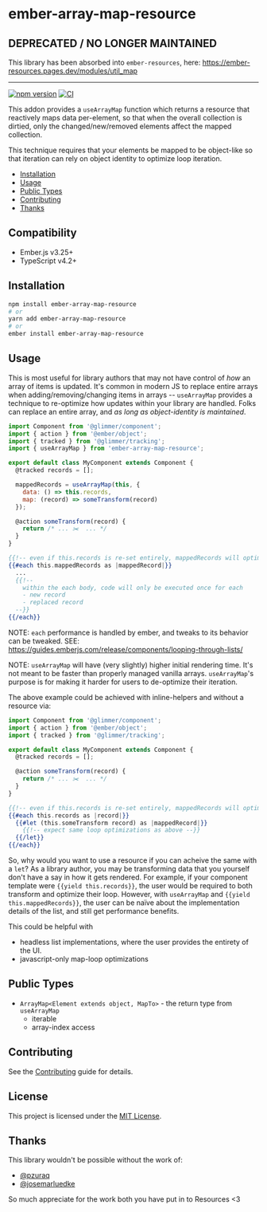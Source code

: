# ember-array-map-resource

## DEPRECATED / NO LONGER MAINTAINED

This library has been absorbed into `ember-resources`, here: 
https://ember-resources.pages.dev/modules/util_map

-----------------------------------

[![npm version](https://badge.fury.io/js/ember-array-map-resource.svg)](https://badge.fury.io/js/ember-array-map-resource)
[![CI](https://github.com/NullVoxPopuli/ember-array-map-resource/actions/workflows/ci.yml/badge.svg?branch=main&event=push)](https://github.com/NullVoxPopuli/ember-array-map-resource/actions/workflows/ci.yml)

This addon provides a `useArrayMap` function which returns a resource that
reactively maps data per-element, so that when the overall collection is dirtied,
only the changed/new/removed elements affect the mapped collection.

This technique requires that your elements be mapped to be object-like so that iteration
can rely on object identity to optimize loop iteration.


- [Installation](#installation)
- [Usage](#usage)
- [Public Types](#public-types)
- [Contributing](#contributing)
- [Thanks](#thanks)

## Compatibility

* Ember.js v3.25+
* TypeScript v4.2+

## Installation

```bash
npm install ember-array-map-resource
# or
yarn add ember-array-map-resource
# or
ember install ember-array-map-resource
```

## Usage

This is most useful for library authors that may not have control of _how_ an array of items
is updated. It's common in modern JS to replace entire arrays when adding/removing/changing
items in arrays -- `useArrayMap` provides a technique to re-optimize how updates within your
library are handled. Folks can replace an entire array, and _as long as object-identity is
maintained_.

```js
import Component from '@glimmer/component';
import { action } from '@ember/object';
import { tracked } from '@glimmer/tracking';
import { useArrayMap } from 'ember-array-map-resource';

export default class MyComponent extends Component {
  @tracked records = [];

  mappedRecords = useArrayMap(this, {
    data: () => this.records,
    map: (record) => someTransform(record)
  });

  @action someTransform(record) {
    return /* ... ✂️  ... */
  }
}
```
```hbs
{{!-- even if this.records is re-set entirely, mappedRecords will optimize iteration --}}
{{#each this.mappedRecords as |mappedRecord|}}
  ...
  {{!--
    within the each body, code will only be executed once for each
    - new record
    - replaced record
  --}}
{{/each}}
```

NOTE: `each` performance is handled by ember, and tweaks to its behavior can be tweaked.
SEE: https://guides.emberjs.com/release/components/looping-through-lists/

NOTE: `useArrayMap` will have (very slightly) higher initial rendering time.
It's not meant to be faster than properly managed vanilla arrays.
`useArrayMap`'s purpose is for making it harder for users to de-optimize their iteration.

The above example could be achieved with inline-helpers and without a resource via:

```js
import Component from '@glimmer/component';
import { action } from '@ember/object';
import { tracked } from '@glimmer/tracking';

export default class MyComponent extends Component {
  @tracked records = [];

  @action someTransform(record) {
    return /* ... ✂️  ... */
  }
}
```
```hbs
{{!-- even if this.records is re-set entirely, mappedRecords will optimize iteration --}}
{{#each this.records as |record|}}
  {{#let (this.someTransform record) as |mappedRecord|}}
    {{!-- expect same loop optimizations as above --}}
  {{/let}}
{{/each}}
```

So, why would you want to use a resource if you can acheive the same with a `let`?
As a library author, you may be transforming data that you yourself don't have a say in
how it gets rendered.  For example, if your component template were `{{yield this.records}}`,
the user would be required to both transform and optimize their loop.
However, with `useArrayMap` and `{{yield this.mappedRecords}}`, the user can be naïve about
the implementation details of the list, and still get performance benefits.

This could be helpful with
 - headless list implementations, where the user provides the entirety of the UI.
 - javascript-only map-loop optimizations

## Public Types

- `ArrayMap<Element extends object, MapTo>` - the return type from `useArrayMap`
  - iterable
  - array-index access

## Contributing

See the [Contributing](CONTRIBUTING.md) guide for details.


## License

This project is licensed under the [MIT License](LICENSE.md).


## Thanks

This library wouldn't be possible without the work of:
 - [@pzuraq](https://github.com/pzuraq)
 - [@josemarluedke](https://github.com/josemarluedke)

So much appreciate for the work both you have put in to Resources <3

